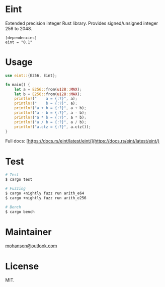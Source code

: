 # Eint

Extended precision integer Rust library. Provides signed/unsigned integer 256 to 2048.

```text
[dependencies]
eint = "0.1"
```

# Usage

```rs
use eint::{E256, Eint};

fn main() {
    let a = E256::from(u128::MAX);
    let b = E256::from(u128::MAX);
    println!("    a = {:?}", a);
    println!("    b = {:?}", a);
    println!("a + b = {:?}", a + b);
    println!("a - b = {:?}", a - b);
    println!("a * b = {:?}", a * b);
    println!("a / b = {:?}", a / b);
    println!("a.ctz = {:?}", a.ctz());
}
```

Full docs: [https://docs.rs/eint/latest/eint/](https://docs.rs/eint/latest/eint/)

# Test

```sh
# Test
$ cargo test

# Fuzzing
$ cargo +nightly fuzz run arith_e64
$ cargo +nightly fuzz run arith_e256

# Bench
$ cargo bench
```

# Maintainer

mohanson@outlook.com

# License

MIT.

